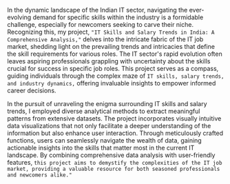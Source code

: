 In the dynamic landscape of the Indian IT sector, navigating the ever-evolving demand for specific skills within the industry is a formidable challenge, especially for newcomers seeking to carve their niche. Recognizing this, my project, `"IT Skills and Salary Trends in India: A Comprehensive Analysis,"` delves into the intricate fabric of the IT job market, shedding light on the prevailing trends and intricacies that define the skill requirements for various roles. The IT sector's rapid evolution often leaves aspiring professionals grappling with uncertainty about the skills crucial for success in specific job roles. This project serves as a compass, guiding individuals through the complex maze of `IT skills, salary trends, and industry dynamics,` offering invaluable insights to empower informed career decisions.

In the pursuit of unraveling the enigma surrounding IT skills and salary trends, I employed diverse analytical methods to extract meaningful patterns from extensive datasets. The project incorporates visually intuitive data visualizations that not only facilitate a deeper understanding of the information but also enhance user interaction. Through meticulously crafted functions, users can seamlessly navigate the wealth of data, gaining actionable insights into the skills that matter most in the current IT landscape. By combining comprehensive data analysis with user-friendly features, `this project aims to demystify the complexities of the IT job market, providing a valuable resource for both seasoned professionals and newcomers alike."`
